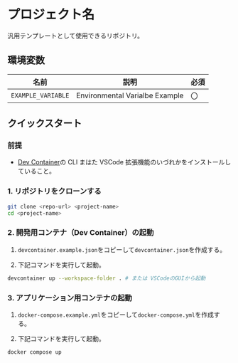 # プロジェクト名

汎用テンプレートとして使用できるリポジトリ。

## 環境変数

|名前|説明|必須|
|---|---|---|
|`EXAMPLE_VARIABLE`|Environmental Varialbe Example|〇|

## クイックスタート

### 前提

- [Dev Container](https://containers.dev/)の CLI まはた VSCode 拡張機能のいづれかをインストールしていること。

### 1. リポジトリをクローンする

```bash
git clone <repo-url> <project-name>
cd <project-name>
```

### 2. 開発用コンテナ（Dev Container）の起動

1. `devcontainer.example.json`をコピーして`devcontainer.json`を作成する。

2. 下記コマンドを実行して起動。

```bash
devcontainer up --workspace-folder . # または VSCodeのGUIから起動
```

### 3. アプリケーション用コンテナの起動

1. `docker-compose.example.yml`をコピーして`docker-compose.yml`を作成する。

2. 下記コマンドを実行して起動。

```bash
docker compose up
```
